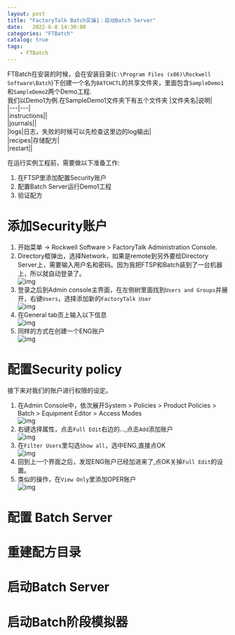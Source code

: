 ```yaml
---                
layout: post            
title: "FactoryTalk Batch实操1：启动Batch Server"                
date:   2022-6-8 14:30:00                 
categories: "FTBatch"                
catalog: true                
tags:                 
    - FTBatch                
---      
```


FTBatch在安装的时候，会在安装目录(`C:\Program Files (x86)\Rockwell Software\Batch`)下创建一个名为`BATCHCTL`的共享文件夹，里面包含`SampleDemo1`和`SampleDemo2`两个Demo工程.   
我们以Demo1为例.在SampleDemo1文件夹下有五个文件夹
|文件夹名|说明|  
|---|---|  
|instructions||  
|journals||  
|logs|日志，失败的时候可以先检查这里边的log输出|  
|recipes|存储配方|  
|restart||  

在运行实例工程前，需要做以下准备工作:  
1. 在FTSP里添加配置Security账户  
2. 配置Batch Server运行Demo1工程  
3. 验证配方  

# 添加Security账户  
1. 开始菜单 -> Rockwell Software > FactoryTalk Administration Console.   
2. Directory框弹出，选择Network，如果是remote到另外要给Directory Server上，需要输入用户名和密码。因为我把FTSP和Batch装到了一台机器上，所以就自动登录了。   
![img](https://github.com/kerwenzhang/kerwenzhang.github.io/blob/master/_posts/image/Batch/server1.png?raw=true)
3. 登录之后到Admin console主界面，在左侧树里面找到`Users and Groups`并展开，右键`Users`，选择添加新的`FactoryTalk User`  
  ![img](https://github.com/kerwenzhang/kerwenzhang.github.io/blob/master/_posts/image/Batch/server2.png?raw=true)
4. 在General tab页上输入以下信息  
![img](https://github.com/kerwenzhang/kerwenzhang.github.io/blob/master/_posts/image/Batch/server3.png?raw=true)  
5. 同样的方式在创建一个ENG账户  
![img](https://github.com/kerwenzhang/kerwenzhang.github.io/blob/master/_posts/image/Batch/server4.png?raw=true)  

# 配置Security policy
接下来对我们的账户进行权限的设定。  
1. 在Admin Console中，依次展开System > Policies > Product Policies > Batch > Equipment Editor > Access Modes  
![img](https://github.com/kerwenzhang/kerwenzhang.github.io/blob/master/_posts/image/Batch/server5.png?raw=true)  
2. 右键选择属性，点击`Full Edit`右边的...,点击`Add`添加账户  
![img](https://github.com/kerwenzhang/kerwenzhang.github.io/blob/master/_posts/image/Batch/server6.png?raw=true)  
3. 在`Filter Users`里勾选`Show all`，选中ENG,直接点OK  
![img](https://github.com/kerwenzhang/kerwenzhang.github.io/blob/master/_posts/image/Batch/server7.png?raw=true)  
4. 回到上一个界面之后，发现ENG账户已经加进来了,点OK关掉`Full Edit`的设置。    
5. 类似的操作，在`View Only`里添加OPER账户  
![img](https://github.com/kerwenzhang/kerwenzhang.github.io/blob/master/_posts/image/Batch/server8.png?raw=true)  

# 配置 Batch Server

# 重建配方目录

# 启动Batch Server

# 启动Batch阶段模拟器